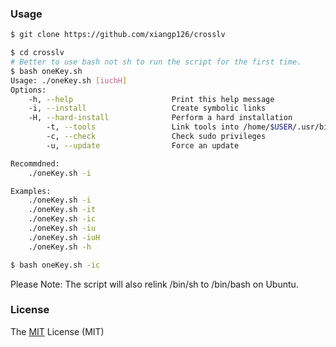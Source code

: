 ### Usage
```bash
$ git clone https://github.com/xiangp126/crosslv

$ cd crosslv
# Better to use bash not sh to run the script for the first time.
$ bash oneKey.sh
Usage: ./oneKey.sh [iuchH]
Options:
    -h, --help                      Print this help message
    -i, --install                   Create symbolic links
    -H, --hard-install              Perform a hard installation
        -t, --tools                 Link tools into /home/$USER/.usr/bin
        -c, --check                 Check sudo privileges
        -u, --update                Force an update

Recommdned:
    ./oneKey.sh -i

Examples:
    ./oneKey.sh -i
    ./oneKey.sh -it
    ./oneKey.sh -ic
    ./oneKey.sh -iu
    ./oneKey.sh -iuH
    ./oneKey.sh -h

$ bash oneKey.sh -ic
```

<!-- ### Demo -->
<!-- ![](./res/persistlv.gif) -->

Please Note: The script will also relink /bin/sh to /bin/bash on Ubuntu.

### License
The [MIT](./LICENSE.txt) License (MIT)
